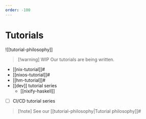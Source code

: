 ```yaml
---
order: -100
---
```


# Tutorials

![[tutorial-philosophy]]

>[!warning] WIP
> Our tutorials are being written.

- [[nix-tutorial]]#
- [[nixos-tutorial]]#
- [[hm-tutorial]]#
- [[dev]] tutorial series
  - [[nixify-haskell]]
- [ ] CI/CD tutorial series



> [!note] See our [[tutorial-philosophy|Tutorial philosophy]]#